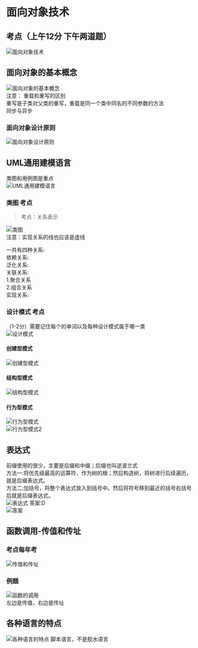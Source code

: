 # 面向对象技术
## 考点（上午12分 下午两道题）
![面向对象技术](https://raw.githubusercontent.com/programmerIm/MyPictures/main/images/20220323212314.png)

## 面向对象的基本概念
![面向对象的基本概念](https://raw.githubusercontent.com/programmerIm/MyPictures/main/images/20220323212515.png)  
注意：
重载和重写的区别   
重写是子类对父类的重写，重载是同一个类中同名的不同参数的方法  
同步与异步  

### 面向对象设计原则
![面向对象设计原则](https://raw.githubusercontent.com/programmerIm/MyPictures/main/images/20220323213734.png)


## UML通用建模语言
类图和用例图是重点  
![UML通用建模语言](https://raw.githubusercontent.com/programmerIm/MyPictures/main/images/20220324234918.png)

### 类图 考点
> 考点：关系表示

![类图](https://raw.githubusercontent.com/programmerIm/MyPictures/main/images/20220324235542.png)  
注意：实现关系的线也应该是虚线  

一共有四种关系:  
依赖关系:  
泛化关系:  
关联关系:  
    1.聚合关系  
    2.组合关系  
实现关系:  

### 设计模式 考点
（1-2分）需要记住每个的单词以及每种设计模式属于哪一类  
![设计模式](https://raw.githubusercontent.com/programmerIm/MyPictures/main/images/20220325000207.png)  

#### 创建型模式
![创建型模式](https://raw.githubusercontent.com/programmerIm/MyPictures/main/images/20220325000550.png)

#### 结构型模式
![结构型模式](https://raw.githubusercontent.com/programmerIm/MyPictures/main/images/20220326161431.png)

#### 行为型模式
![行为型模式](https://raw.githubusercontent.com/programmerIm/MyPictures/main/images/20220326161551.png)  
![行为型模式2](https://raw.githubusercontent.com/programmerIm/MyPictures/main/images/20220326162315.png)  


## 表达式
前缀使用的很少，主要是后缀和中缀；后缀也叫逆波兰式    
方法一:将优先级最高的运算符，作为树的根；然后构造树，将树进行后续遍历，就是后缀表达式。   
方法二:加括号，将整个表达式放入到括号中。然后将符号移到最近的括号右括号后就是后缀表达式。  
![表达式](https://raw.githubusercontent.com/programmerIm/MyPictures/main/images/20220328201144.png)
答案:D  
![答案](https://raw.githubusercontent.com/programmerIm/MyPictures/main/images/20220328201918.png)  

## 函数调用-传值和传址
### 考点每年考
![传值和传址](https://raw.githubusercontent.com/programmerIm/MyPictures/main/images/20220328203512.png)

### 例题
![函数的调用](https://raw.githubusercontent.com/programmerIm/MyPictures/main/images/20220328205201.png)   
左边是传值，右边是传址  

## 各种语言的特点
![各种语言的特点](https://raw.githubusercontent.com/programmerIm/MyPictures/main/images/20220328205640.png)
脚本语言，不是胶水语言